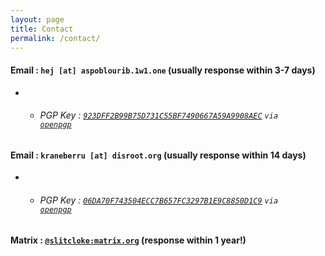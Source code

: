 ```yaml
---
layout: page
title: Contact
permalink: /contact/
---
```



#### <b>Email</b> : `hej [at] aspoblourib.1w1.one` (usually response within 3-7 days)
-   - ###### PGP Key : <code><a href="/assets/hej.txt">923DFF2B99B75D731C55BF7490667A59A9908AEC</a></code> <code>via <a href="https://keys.openpgp.org/vks/v1/by-fingerprint/923DFF2B99B75D731C55BF7490667A59A9908AEC">openpgp</a></code>

#### <b>Email</b> : `kraneberru [at] disroot.org` (usually response within 14 days)
-   - ###### PGP Key : <code><a href="/assets/kraneberru.txt">06DA70F743504ECC7B657FC3297B1E9C8850D1C9</a></code> <code>via <a href="https://keys.openpgp.org/vks/v1/by-fingerprint/06DA70F743504ECC7B657FC3297B1E9C8850D1C9">openpgp</a></code>

#### <b>Matrix</b> : <code><a href="https://matrix.to/#/@slitcloke:matrix.org">@slitcloke:matrix.org</a></code> (response within 1 year!)